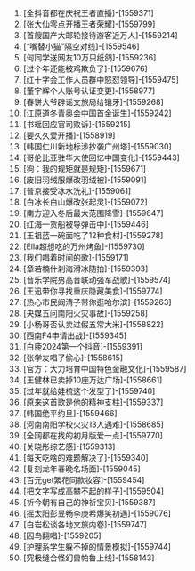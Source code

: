 
1. [全抖音都在庆祝王者直播]-[1559371]
1. [张大仙零点开播王者荣耀]-[1559799]
1. [首艘国产大邮轮接待游客近万人]-[1559214]
1. [“嘴替小猫”隔空对线]-[1559546]
1. [何同学送网友10万只纸鸽]-[1559236]
1. [过个年还能被鸡欺负了]-[1559676]
1. [红十字会工作人员群中怒怼领导]-[1559475]
1. [董宇辉个人账号认证变更]-[1558977]
1. [春饼大爷辟谣文旅局给镶牙]-[1559268]
1. [江原道冬青奥会中国首金诞生]-[1559242]
1. [书瑶回应官司败诉]-[1559215]
1. [要久久爱开播]-[1558919]
1. [韩国仁川新地标涉抄袭广州塔]-[1559030]
1. [哥伦比亚驻华大使回忆中国变化]-[1559443]
1. [狗：我的规矩就是规矩]-[1559671]
1. [废旧羽绒服爆改羽绒被]-[1559091]
1. [普京接受冰水洗礼]-[1559061]
1. [白冰长白山爆改张起灵]-[1559072]
1. [南方迎入冬后最大范围降雪]-[1559647]
1. [红海一货船被导弹击中]-[1559446]
1. [王祖蓝一碗面吃了12种食材]-[1559278]
1. [Ella超想吃的万州烤鱼]-[1559730]
1. [我们唱着时间的歌]-[1559171]
1. [章若楠什刹海滑冰随拍]-[1559393]
1. [音乐学院男高音联动强军战歌]-[1559574]
1. [王迅带你寻找重庆隐藏美食]-[1559774]
1. [热心市民阚清子带你逛哈尔滨]-[1559263]
1. [央媒五问南阳火灾事故]-[1559258]
1. [小杨哥否认卖过假五常大米]-[1558822]
1. [西南F4申请出战]-[1559345]
1. [白鹿2024第一个抖音]-[1559391]
1. [张学友唱了偷心]-[1558615]
1. [官方：大力培育中国特色金融文化]-[1559587]
1. [王健林已卖掉10座万达广场]-[1558661]
1. [过年就给娃梳这个发型了]-[1559740]
1. [原来这首歌是他的精神支柱]-[1559337]
1. [韩国绝平约旦]-[1559466]
1. [河南南阳学校火灾13人遇难]-[1558685]
1. [全网都在找的初月版爱一点]-[1559770]
1. [关晓彤综艺感]-[1559313]
1. [每天吃啥的难题解决了]-[1559340]
1. [复刻龙年春晚名场面]-[1559045]
1. [百元get繁花同款妆容]-[1559454]
1. [把文字写成高攀不起的样子]-[1559504]
1. [祈今朝有自己的神祈宝贝]-[1559387]
1. [摇太阳彭昱畅李庚希爆笑初遇]-[1559076]
1. [白岩松谈各地文旅内卷]-[1559747]
1. [囚鸟翻唱]-[1559205]
1. [护理系学生躲不掉的情景模拟]-[1559744]
1. [究极缝合怪幻兽帕鲁上线]-[1558143]